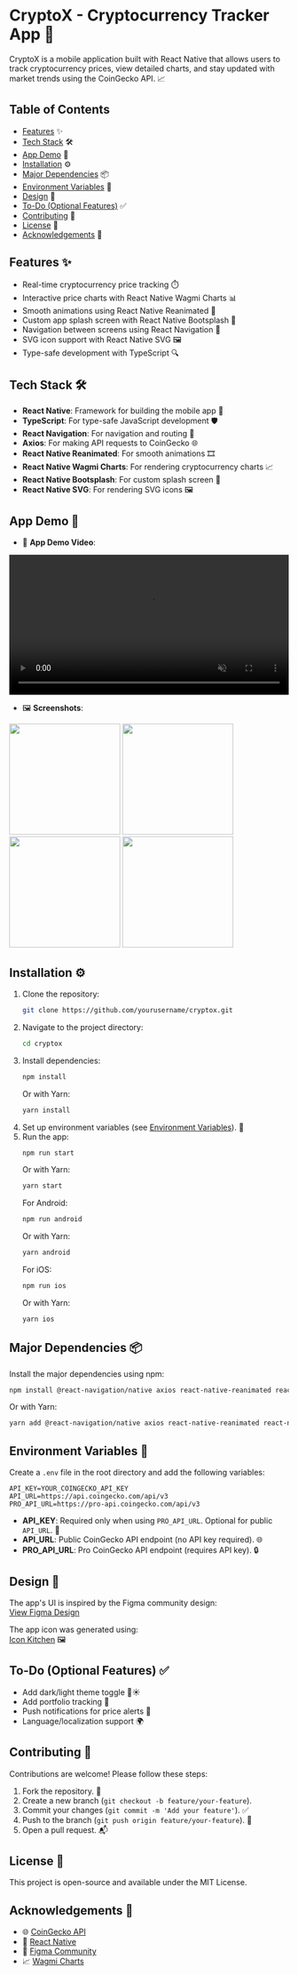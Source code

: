 # CryptoX - Cryptocurrency Tracker App 🚀

CryptoX is a mobile application built with React Native that allows users to track cryptocurrency prices, view detailed charts, and stay updated with market trends using the CoinGecko API. 📈

## Table of Contents
- [Features](#features) ✨
- [Tech Stack](#tech-stack) 🛠️
- [App Demo](#app-demo) 📱
- [Installation](#installation) ⚙️
- [Major Dependencies](#major-dependencies) 📦
- [Environment Variables](#environment-variables) 🔧
- [Design](#design) 🎨
- [To-Do (Optional Features)](#to-do-optional-features) ✅
- [Contributing](#contributing) 🤝
- [License](#license) 📄
- [Acknowledgements](#acknowledgements) 🙏

## Features ✨
- Real-time cryptocurrency price tracking ⏱️
- Interactive price charts with React Native Wagmi Charts 📊
- Smooth animations using React Native Reanimated 🎥
- Custom app splash screen with React Native Bootsplash 🌟
- Navigation between screens using React Navigation 🧭
- SVG icon support with React Native SVG 🖼️
- Type-safe development with TypeScript 🔍

## Tech Stack 🛠️
- **React Native**: Framework for building the mobile app 📱
- **TypeScript**: For type-safe JavaScript development 🛡️
- **React Navigation**: For navigation and routing 🧭
- **Axios**: For making API requests to CoinGecko 🌐
- **React Native Reanimated**: For smooth animations 🎞️
- **React Native Wagmi Charts**: For rendering cryptocurrency charts 📈
- **React Native Bootsplash**: For custom splash screen 🚀
- **React Native SVG**: For rendering SVG icons 🖼️

## App Demo 📱

- 🎥 **App Demo Video**:

<video src="https://github.com/user-attachments/assets/934e6f83-cc46-415d-8cf5-ebcc1ff9e270" controls width="100%" autoplay loop muted>
  Your browser does not support the video tag.
</video>


- 🖼️ **Screenshots**:

<p float="left">
  <img src="https://github.com/user-attachments/assets/1601f874-149f-4a99-bc99-01524b80410f" width="200" />
  <img src="https://github.com/user-attachments/assets/c44549d6-4dd7-418b-b068-a9f683e005a3" width="200" />
  <img src="https://github.com/user-attachments/assets/695f97c9-cc9f-4913-9ff2-2083beca5862" width="200" />
  <img src="https://github.com/user-attachments/assets/d5e356d1-2bd7-4d7c-9f19-c2360dfcbdf4" width="200" />
</p>

## Installation ⚙️
1. Clone the repository:
   ```bash
   git clone https://github.com/yourusername/cryptox.git
   ```
2. Navigate to the project directory:
   ```bash
   cd cryptox
   ```
3. Install dependencies:
   ```bash
   npm install
   ```
   Or with Yarn:
   ```bash
   yarn install
   ```
4. Set up environment variables (see [Environment Variables](#environment-variables)). 🔧
5. Run the app:
   ```bash
   npm run start
   ```
   Or with Yarn:
   ```bash
   yarn start
   ```
   For Android:
   ```bash
   npm run android
   ```
   Or with Yarn:
   ```bash
   yarn android
   ```
   For iOS:
   ```bash
   npm run ios
   ```
   Or with Yarn:
   ```bash
   yarn ios
   ```

## Major Dependencies 📦
Install the major dependencies using npm:
```bash
npm install @react-navigation/native axios react-native-reanimated react-native-wagmi-charts react-native-svg react-native-bootsplash
```

Or with Yarn:
```bash
yarn add @react-navigation/native axios react-native-reanimated react-native-wagmi-charts react-native-svg react-native-bootsplash
```

## Environment Variables 🔧
Create a `.env` file in the root directory and add the following variables:

```env
API_KEY=YOUR_COINGECKO_API_KEY
API_URL=https://api.coingecko.com/api/v3
PRO_API_URL=https://pro-api.coingecko.com/api/v3
```

- **API_KEY**: Required only when using `PRO_API_URL`. Optional for public `API_URL`. 🔑
- **API_URL**: Public CoinGecko API endpoint (no API key required). 🌐
- **PRO_API_URL**: Pro CoinGecko API endpoint (requires API key). 🔒

## Design 🎨
The app's UI is inspired by the Figma community design:  
[View Figma Design](https://www.figma.com/community/file/987218729121549341)

The app icon was generated using:  
[Icon Kitchen](https://icon.kitchen/) 🖼️

## To-Do (Optional Features) ✅
- Add dark/light theme toggle 🌙☀️
- Add portfolio tracking 💼
- Push notifications for price alerts 🔔
- Language/localization support 🌍

## Contributing 🤝
Contributions are welcome! Please follow these steps:
1. Fork the repository. 🍴
2. Create a new branch (`git checkout -b feature/your-feature`).
3. Commit your changes (`git commit -m 'Add your feature'`). ✅
4. Push to the branch (`git push origin feature/your-feature`). 🚀
5. Open a pull request. 📬

## License 📄
This project is open-source and available under the MIT License.

## Acknowledgements 🙏
- 🌐 [CoinGecko API](https://www.coingecko.com/en/api)
- 📱 [React Native](https://reactnative.dev/)
- 🎨 [Figma Community](https://www.figma.com/community)
- 📈 [Wagmi Charts](https://github.com/wagmi-dev/wagmi-charts)
